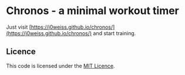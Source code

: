 # Chronos - a minimal workout timer

Just visit [https://j0weiss.github.io/chronos/](https://j0weiss.github.io/chronos/) and start training.

## Licence

This code is licensed under the [MIT Licence](https://opensource.org/licenses/MIT).